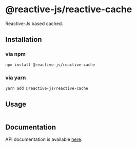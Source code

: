 # @reactive-js/reactive-cache

Reactive-Js based cached.

## Installation

### via npm

```sh
npm install @reactive-js/reactive-cache
```

### via yarn

```sh
yarn add @reactive-js/reactive-cache
```

## Usage

```typescript
```

## Documentation

API documentation is available [here](./docs).
